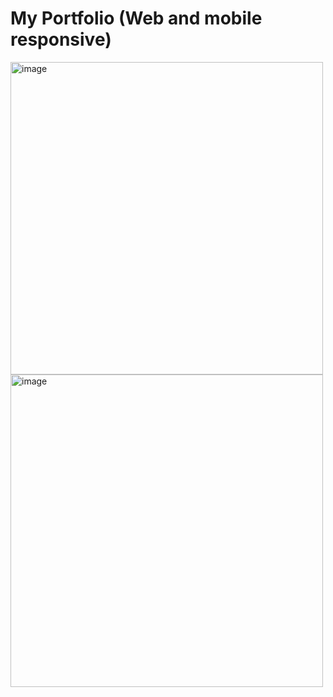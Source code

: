 # My Portfolio (Web and mobile responsive)

<img height="500" align="left" alt="image" src="https://user-images.githubusercontent.com/54685589/220065592-da9a625b-4c60-4a90-85ca-036e4162b154.png">

<img height="500" align="left" alt="image" src="https://user-images.githubusercontent.com/54685589/220066865-204bba49-1dc2-48d3-9c2d-b9b4c3fe353a.png">

